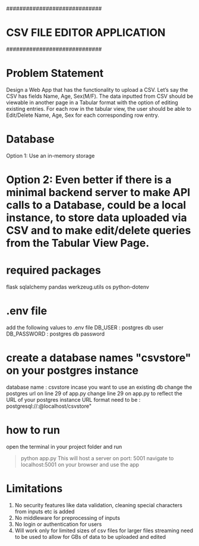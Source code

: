 #############################
# CSV FILE EDITOR APPLICATION
#############################

# Problem Statement
Design a Web App that has the functionality to upload a CSV. Let’s say the CSV has fields Name, Age, Sex(M/F). The data inputted from CSV should be viewable in another page in a Tabular format with the option of editing existing entries. For each row in the tabular view, the user should be able to Edit/Delete Name, Age, Sex for each corresponding row entry.

# Database
Option 1: Use an in-memory storage

# Option 2: Even better if there is a minimal backend server to make API calls to a Database, could be a local instance, to store data uploaded via CSV and to make edit/delete queries from the Tabular View Page.

# required packages
flask
sqlalchemy
pandas
werkzeug.utils
os
python-dotenv

# .env file
add the following values to .env file
DB_USER : postgres db user
DB_PASSWORD : postgres db password

# create a database names "csvstore" on your postgres instance
database name : csvstore incase you want to use an existing db change the postgres url on line 29 of app.py
change line 29 on app.py to reflect the URL of your postgres instance
URL format need to be : postgresql://<username>:<password>@localhost/csvstore"

# how to run
open the terminal in your project folder and run 
> python app.py
This will host a server on port: 5001
navigate to localhost:5001 on your browser and use the app

# Limitations
1. No security features like data validation, cleaning special characters from inputs etc is added
2. No middleware for preprocessing of inputs
3. No login or authentication for users
4. Will work only for limited sizes of csv files for larger files streaming need to be used to allow for GBs of data to be uploaded and edited

